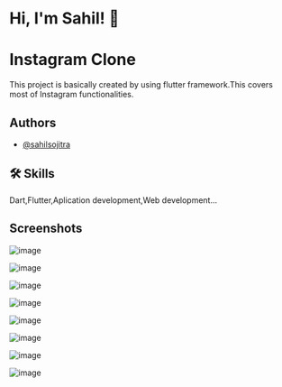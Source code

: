 
# Hi, I'm Sahil! 👋


# Instagram Clone

This project is basically created by using flutter framework.This covers most of Instagram functionalities.

## Authors

- [@sahilsojitra](https://github.com/sahilsojitra7)
## 🛠 Skills
Dart,Flutter,Aplication development,Web development...


## Screenshots

![image](https://github.com/sahilsojitra7/Instagram-Clone/assets/93721300/408ebd50-c63c-4b8f-90ca-9a50f3975273)


![image](https://github.com/sahilsojitra7/Instagram-Clone/assets/93721300/8d03c8bc-84d6-48f6-ae9c-8c714831d5f5)


![image](https://github.com/sahilsojitra7/Instagram-Clone/assets/93721300/6868858f-13fd-4a4a-901d-316f90152635)


![image](https://github.com/sahilsojitra7/Instagram-Clone/assets/93721300/f8292bc3-b91d-4a3a-bf29-fb1f23697f4a)


![image](https://github.com/sahilsojitra7/Instagram-Clone/assets/93721300/16583f90-ab43-48e3-8a10-0262e1dde045)


![image](https://github.com/sahilsojitra7/Instagram-Clone/assets/93721300/88099a42-e329-4648-8767-75b52af9dc94)


![image](https://github.com/sahilsojitra7/Instagram-Clone/assets/93721300/be55a7ed-5f5d-4ece-8ff7-d2e8638f021c)


![image](https://github.com/sahilsojitra7/Instagram-Clone/assets/93721300/b6ea2126-1489-4cd8-8130-c1585f856471)
